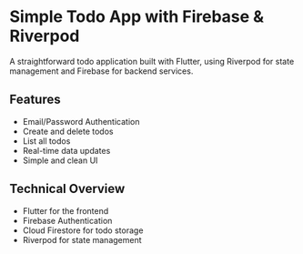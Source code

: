 # Simple Todo App with Firebase & Riverpod

A straightforward todo application built with Flutter, using Riverpod for state management and Firebase for backend services.

## Features

- Email/Password Authentication
- Create and delete todos
- List all todos
- Real-time data updates
- Simple and clean UI

## Technical Overview

- Flutter for the frontend
- Firebase Authentication
- Cloud Firestore for todo storage
- Riverpod for state management
